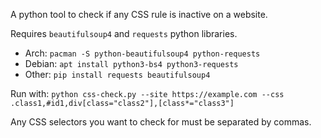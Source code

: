 A python tool to check if any CSS rule is inactive on a website.

Requires `beautifulsoup4` and `requests` python libraries.

- Arch: `pacman -S python-beautifulsoup4 python-requests`
- Debian: `apt install python3-bs4 python3-requests`
- Other: `pip install requests beautifulsoup4`

Run with: `python css-check.py --site https://example.com --css .class1,#id1,div[class="class2"],[class*="class3"]`

Any CSS selectors you want to check for must be separated by commas.
